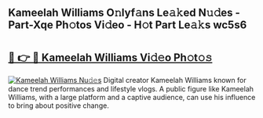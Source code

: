 ## Kameelah Williams O𝚗lyf𝚊ns Le𝚊𝚔ed N𝚞𝚍es - Part-Xqe Ph𝚘tos Vi𝚍eo - H𝚘t Part Le𝚊𝚔s wc5s6

# <h2><a href="http://hf3vsp.feru.top/?c=Kameelah+Williams">🔗 👉 🔴 Kameelah Williams Vi𝚍𝚎o Ph𝚘t𝚘𝚜</a></h2>

[![Kameelah Williams Nu𝚍𝚎s](https://i.imgur.com/0TWrTi3.gif)](http://hf3vsp.feru.top/?c=Kameelah+Williams)
Digital creator Kameelah Williams known for dance trend performances and lifestyle vlogs. A public figure like Kameelah Williams, with a large platform and a captive audience, can use his influence to bring about positive change. 
